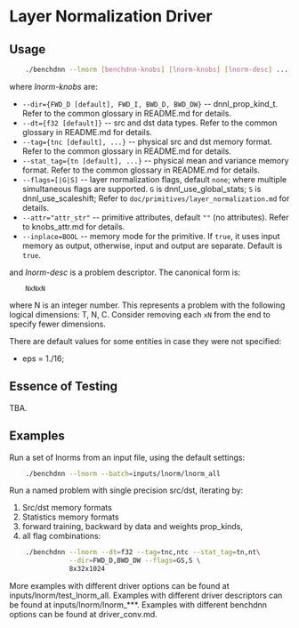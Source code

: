 # Layer Normalization Driver

## Usage
``` sh
    ./benchdnn --lnorm [benchdnn-knobs] [lnorm-knobs] [lnorm-desc] ...
```

where *lnorm-knobs* are:

 - `--dir={FWD_D [default], FWD_I, BWD_D, BWD_DW}` -- dnnl_prop_kind_t.
            Refer to the common glossary in README.md for details.
 - `--dt={f32 [default]}` -- src and dst data types.
            Refer to the common glossary in README.md for details.
 - `--tag={tnc [default], ...}` -- physical src and dst memory format.
            Refer to the common glossary in README.md for details.
 - `--stat_tag={tn [default], ...}` -- physical mean and variance memory format.
            Refer to the common glossary in README.md for details.
 - `--flags=[|G|S]` -- layer normalization flags, default `none`; where
            multiple simultaneous flags are supported.
            `G` is dnnl_use_global_stats;
            `S` is dnnl_use_scaleshift;
            Refer to ``doc/primitives/layer_normalization.md`` for details.
 - `--attr="attr_str"` -- primitive attributes, default `""` (no attributes).
            Refer to knobs_attr.md for details.
 - `--inplace=BOOL` -- memory mode for the primitive. If `true`, it uses input
            memory as output, otherwise, input and output are separate.
            Default is `true`.

and *lnorm-desc* is a problem descriptor. The canonical form is:
```
    NxNxN
```
where N is an integer number. This represents a problem with the
following logical dimensions: T, N, C. Consider removing each `xN` from
the end to specify fewer dimensions.

There are default values for some entities in case they were not specified:
 - eps = 1./16;

## Essence of Testing
TBA.


## Examples

Run a set of lnorms from an input file, using the default settings:
``` sh
    ./benchdnn --lnorm --batch=inputs/lnorm/lnorm_all
```

Run a named problem with single precision src/dst, iterating by:
1) Src/dst memory formats
2) Statistics memory formats
3) forward training, backward by data and weights prop_kinds,
4) all flag combinations:
``` sh
    ./benchdnn --lnorm --dt=f32 --tag=tnc,ntc --stat_tag=tn,nt\
               --dir=FWD_D,BWD_DW --flags=GS,S \
               8x32x1024
```

More examples with different driver options can be found at
inputs/lnorm/test_lnorm_all. Examples with different driver descriptors can be
found at inputs/lnorm/lnorm_***. Examples with different benchdnn options can be
found at driver_conv.md.
